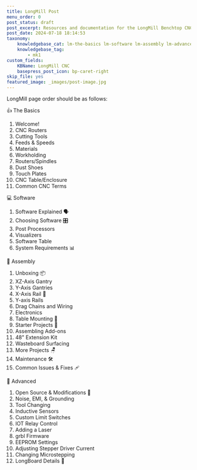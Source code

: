 ```yaml
---
title: LongMill Post
menu_order: 0
post_status: draft
post_excerpt: Resources and documentation for the LongMill Benchtop CNC. You will find info about routers, software, assembly, end mills - everything you need to get started.
post_date: 2024-07-18 18:14:53
taxonomy:
    knowledgebase_cat: lm-the-basics lm-software lm-assembly lm-advanced
    knowledgebase_tag:
        - mk1
custom_fields:
    KBName: LongMill CNC
    basepress_post_icon: bp-caret-right
skip_file: yes
featured_image: _images/post-image.jpg
---
```


LongMill page order should be as follows:

👍 The Basics

1. Welcome!
2. CNC Routers
3. Cutting Tools
4. Feeds & Speeds
5. Materials
6. Workholding
7. Routers/Spindles
8. Dust Shoes
9. Touch Plates
10. CNC Table/Enclosure
11. Common CNC Terms

💻 Software

1. Software Explained 🗣️
2. Choosing Software 🎛️
3. Post Processors
4. Visualizers
5. Software Table
6. System Requirements 📊

🔧 Assembly

1. Unboxing 📦
2. XZ-Axis Gantry
3. Y-Axis Gantries
4. X-Axis Rail 📏
5. Y-axis Rails
6. Drag Chains and Wiring
7. Electronics
8. Table Mounting 📐
9. Starter Projects 🧱
10. Assembling Add-ons
11. 48" Extension Kit
12. Wasteboard Surfacing
13. More Projects 🪑
14. Maintenance 🛠️
15. Common Issues & Fixes 🩹

🧩 Advanced

1. Open Source & Modifications 🥽
2. Noise, EMI, & Grounding
3. Tool Changing
4. Inductive Sensors
5. Custom Limit Switches
6. IOT Relay Control
7. Adding a Laser
8. grbl Firmware
9. EEPROM Settings
10. Adjusting Stepper Driver Current
11. Changing Microstepping
12. LongBoard Details 🤖
